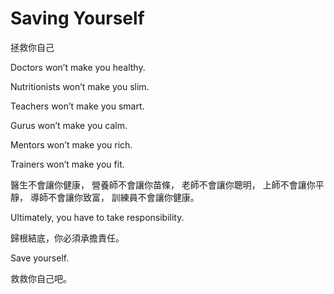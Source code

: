 # Saving Yourself

拯救你自己

Doctors won’t make you healthy.

Nutritionists won’t make you slim.

Teachers won’t make you smart.

Gurus won’t make you calm.

Mentors won’t make you rich.

Trainers won’t make you fit.

醫生不會讓你健康，
營養師不會讓你苗條，
老師不會讓你聰明，
上師不會讓你平靜，
導師不會讓你致富，
訓練員不會讓你健康。

Ultimately, you have to take responsibility.

歸根結底，你必須承擔責任。

Save yourself.

救救你自己吧。
